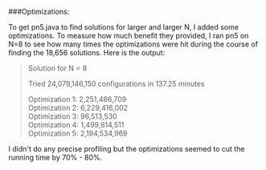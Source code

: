 ###Optimizations:

To get pn5.java to find solutions for larger and larger N, I added some optimizations. To measure how much benefit they provided, I ran pn5 on N=8 to see how many times the optimizations were hit during the course of finding the 18,656 solutions. Here is the output:

>
>Solution for N = 8
>
>Tried 24,079,146,150 configurations in 137.25 minutes
>
>Optimization 1: 2,251,486,709  
>Optimization 2: 6,229,416,002  
>Optimization 3: 96,513,530  
>Optimization 4: 1,499,814,511  
>Optimization 5: 2,194,534,969  
>

I didn't do any precise profiling but the optimizations seemed to cut the running time by 70% - 80%.
